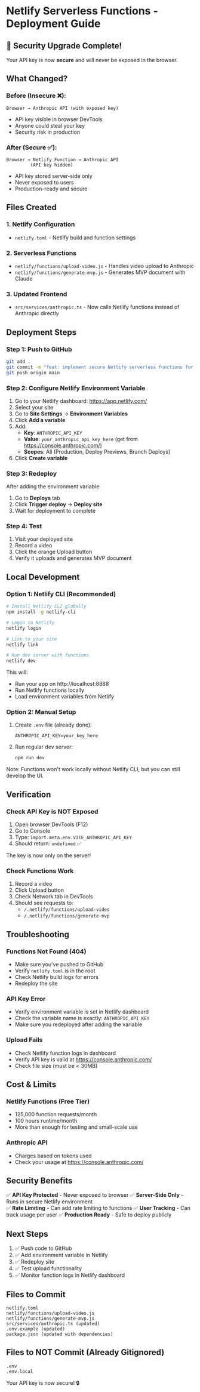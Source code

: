 # Netlify Serverless Functions - Deployment Guide

## 🎉 Security Upgrade Complete!

Your API key is now **secure** and will never be exposed in the browser.

## What Changed?

### Before (Insecure ❌):
```
Browser → Anthropic API (with exposed key)
```
- API key visible in browser DevTools
- Anyone could steal your key
- Security risk in production

### After (Secure ✅):
```
Browser → Netlify Function → Anthropic API
         (API key hidden)
```
- API key stored server-side only
- Never exposed to users
- Production-ready and secure

## Files Created

### 1. Netlify Configuration
- `netlify.toml` - Netlify build and function settings

### 2. Serverless Functions
- `netlify/functions/upload-video.js` - Handles video upload to Anthropic
- `netlify/functions/generate-mvp.js` - Generates MVP document with Claude

### 3. Updated Frontend
- `src/services/anthropic.ts` - Now calls Netlify functions instead of Anthropic directly

## Deployment Steps

### Step 1: Push to GitHub

```bash
git add .
git commit -m "feat: implement secure Netlify serverless functions for Anthropic API"
git push origin main
```

### Step 2: Configure Netlify Environment Variable

1. Go to your Netlify dashboard: https://app.netlify.com/
2. Select your site
3. Go to **Site Settings** → **Environment Variables**
4. Click **Add a variable**
5. Add:
   - **Key**: `ANTHROPIC_API_KEY`
   - **Value**: `your_anthropic_api_key_here` (get from https://console.anthropic.com/)
   - **Scopes**: All (Production, Deploy Previews, Branch Deploys)
6. Click **Create variable**

### Step 3: Redeploy

After adding the environment variable:
1. Go to **Deploys** tab
2. Click **Trigger deploy** → **Deploy site**
3. Wait for deployment to complete

### Step 4: Test

1. Visit your deployed site
2. Record a video
3. Click the orange Upload button
4. Verify it uploads and generates MVP document

## Local Development

### Option 1: Netlify CLI (Recommended)

```bash
# Install Netlify CLI globally
npm install -g netlify-cli

# Login to Netlify
netlify login

# Link to your site
netlify link

# Run dev server with functions
netlify dev
```

This will:
- Run your app on http://localhost:8888
- Run Netlify functions locally
- Load environment variables from Netlify

### Option 2: Manual Setup

1. Create `.env` file (already done):
   ```
   ANTHROPIC_API_KEY=your_key_here
   ```

2. Run regular dev server:
   ```bash
   npm run dev
   ```

Note: Functions won't work locally without Netlify CLI, but you can still develop the UI.

## Verification

### Check API Key is NOT Exposed

1. Open browser DevTools (F12)
2. Go to Console
3. Type: `import.meta.env.VITE_ANTHROPIC_API_KEY`
4. Should return: `undefined` ✅

The key is now only on the server!

### Check Functions Work

1. Record a video
2. Click Upload button
3. Check Network tab in DevTools
4. Should see requests to:
   - `/.netlify/functions/upload-video`
   - `/.netlify/functions/generate-mvp`

## Troubleshooting

### Functions Not Found (404)

- Make sure you've pushed to GitHub
- Verify `netlify.toml` is in the root
- Check Netlify build logs for errors
- Redeploy the site

### API Key Error

- Verify environment variable is set in Netlify dashboard
- Check the variable name is exactly: `ANTHROPIC_API_KEY`
- Make sure you redeployed after adding the variable

### Upload Fails

- Check Netlify function logs in dashboard
- Verify API key is valid at https://console.anthropic.com/
- Check file size (must be < 30MB)

## Cost & Limits

### Netlify Functions (Free Tier)
- 125,000 function requests/month
- 100 hours runtime/month
- More than enough for testing and small-scale use

### Anthropic API
- Charges based on tokens used
- Check your usage at https://console.anthropic.com/

## Security Benefits

✅ **API Key Protected** - Never exposed to browser
✅ **Server-Side Only** - Runs in secure Netlify environment  
✅ **Rate Limiting** - Can add rate limiting to functions
✅ **User Tracking** - Can track usage per user
✅ **Production Ready** - Safe to deploy publicly

## Next Steps

1. ✅ Push code to GitHub
2. ✅ Add environment variable in Netlify
3. ✅ Redeploy site
4. ✅ Test upload functionality
5. ✅ Monitor function logs in Netlify dashboard

## Files to Commit

```
netlify.toml
netlify/functions/upload-video.js
netlify/functions/generate-mvp.js
src/services/anthropic.ts (updated)
.env.example (updated)
package.json (updated with dependencies)
```

## Files to NOT Commit (Already Gitignored)

```
.env
.env.local
```

Your API key is now secure! 🔒
